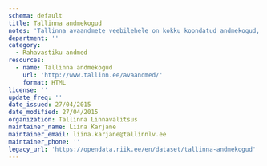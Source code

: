 ```yaml
---
schema: default
title: Tallinna andmekogud
notes: 'Tallinna avaandmete veebilehele on kokku koondatud andmekogud, mis võimaldavad alla laadida avaandmeid XML kujul.'
department: ''
category:
  - Rahavastiku andmed
resources:
  - name: Tallinna andmekogud
    url: 'http://www.tallinn.ee/avaandmed/'
    format: HTML
license: ''
update_freq: ''
date_issued: 27/04/2015
date_modified: 27/04/2015
organization: Tallinna Linnavalitsus
maintainer_name: Liina Karjane
maintainer_email: liina.karjane@tallinnlv.ee
maintainer_phone: ''
legacy_url: 'https://opendata.riik.ee/en/dataset/tallinna-andmekogud'
---
```

